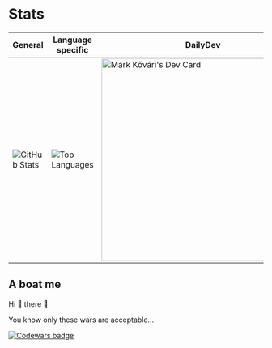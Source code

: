 # Stats

| General | Language specific | DailyDev |
| ------- | ----------------- | --------- |
| ![GitHub Stats][href-github-stats] | ![Top Languages][href-github-stats-top-languages] | <a href="https://app.daily.dev/markkovari"><img src="https://api.daily.dev/devcards/cdccfa4eaf1c4a1d9de0fc4795f1b407.png?r=gwn" width="400" alt="Márk Kővári's Dev Card"/></a>


## A boat me

Hi 👋 there 👋

You know only these wars are acceptable...

[![Codewars badge][href-codewars-badge]][href-codewars-profile]

<!--

In case of emergency please concact me on LinkedIn or via email.
Chechkout my [homepage](https://markkovari-io.vercel.app/), which is heavily WIP

Thank you 🙇

-->

[href-github-stats]: https://github-readme-stats.vercel.app/api?username=markkovari&show_icons=true&count_private=true&theme=transparent
[href-github-stats-top-languages]: https://github-readme-stats.vercel.app/api/top-langs/?username=markkovari&theme=gruvbox&count_private=true
[href-codewars-badge]: https://www.codewars.com/users/markkovari/badges/small
[href-codewars-profile]: https://www.codewars.com/users/markkovari
